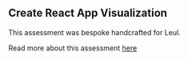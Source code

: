 ## Create React App Visualization

This assessment was bespoke handcrafted for Leul.

Read more about this assessment [here](https://react.eogresources.com)
